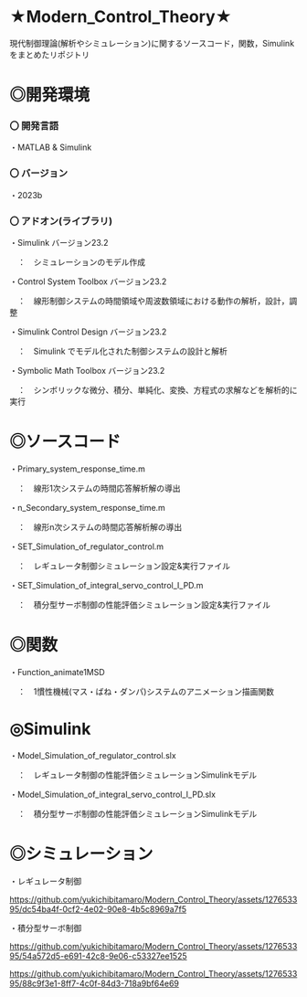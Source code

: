 # ★Modern_Control_Theory★

現代制御理論(解析やシミュレーション)に関するソースコード，関数，Simulinkをまとめたリポジトリ

# ◎開発環境

### 〇 開発言語
 
・MATLAB & Simulink

### 〇 バージョン

・2023b
 
### 〇 アドオン(ライブラリ)

 
・Simulink バージョン23.2

　：　シミュレーションのモデル作成

・Control System Toolbox バージョン23.2 

　：　線形制御システムの時間領域や周波数領域における動作の解析，設計，調整
    
・Simulink Control Design バージョン23.2

　：　Simulink でモデル化された制御システムの設計と解析
    
・Symbolic Math Toolbox バージョン23.2

　：　シンボリックな微分、積分、単純化、変換、方程式の求解などを解析的に実行


# ◎ソースコード

 
 ・Primary_system_response_time.m
 
　：　線形1次システムの時間応答解析解の導出
 
 ・n_Secondary_system_response_time.m
 
　：　線形n次システムの時間応答解析解の導出

 ・SET_Simulation_of_regulator_control.m
 
　：　レギュレータ制御シミュレーション設定&実行ファイル

 ・SET_Simulation_of_integral_servo_control_I_PD.m
 
　：　積分型サーボ制御の性能評価シミュレーション設定&実行ファイル

# ◎関数

 
 ・Function_animate1MSD
 
　：　1慣性機械(マス・ばね・ダンパ)システムのアニメーション描画関数

# ◎Simulink

 ・Model_Simulation_of_regulator_control.slx
 
　：　レギュレータ制御の性能評価シミュレーションSimulinkモデル
 
 ・Model_Simulation_of_integral_servo_control_I_PD.slx
 
　：　積分型サーボ制御の性能評価シミュレーションSimulinkモデル
 　 
# ◎シミュレーション

 ・レギュレータ制御

https://github.com/yukichibitamaro/Modern_Control_Theory/assets/127653395/dc54ba4f-0cf2-4e02-90e8-4b5c8969a7f5


 ・積分型サーボ制御

https://github.com/yukichibitamaro/Modern_Control_Theory/assets/127653395/54a572d5-e691-42c8-9e06-c53327ee1525


https://github.com/yukichibitamaro/Modern_Control_Theory/assets/127653395/88c9f3e1-8ff7-4c0f-84d3-718a9bf64e69





